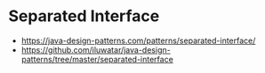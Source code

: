 # Separated Interface

- https://java-design-patterns.com/patterns/separated-interface/
- https://github.com/iluwatar/java-design-patterns/tree/master/separated-interface